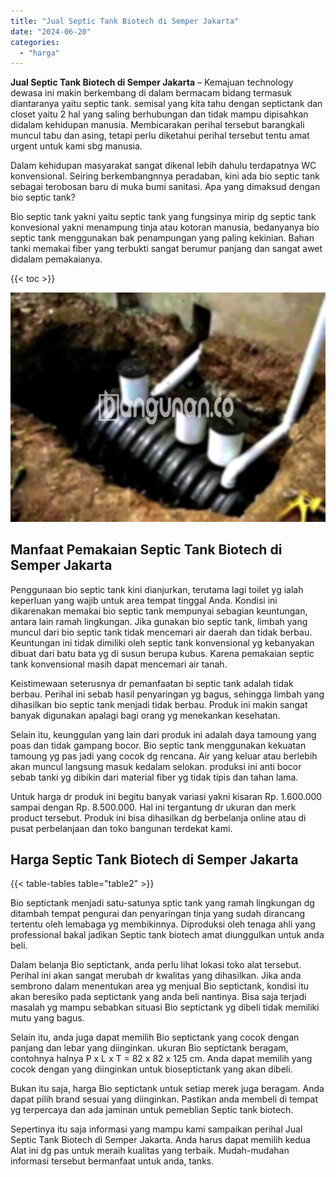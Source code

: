 ```yaml
---
title: "Jual Septic Tank Biotech di Semper Jakarta"
date: "2024-06-20"
categories: 
  - "harga"
---
```


**Jual Septic Tank Biotech di Semper Jakarta** – Kemajuan technology dewasa ini makin berkembang di dalam bermacam bidang termasuk diantaranya yaitu septic tank. semisal yang kita tahu dengan septictank dan closet yaitu 2 hal yang saling berhubungan dan tidak mampu dipisahkan didalam kehidupan manusia. Membicarakan perihal tersebut barangkali muncul tabu dan asing, tetapi perlu diketahui perihal tersebut tentu amat urgent untuk kami sbg manusia.

Dalam kehidupan masyarakat sangat dikenal lebih dahulu terdapatnya WC konvensional. Seiring berkembangnnya peradaban, kini ada bio septic tank sebagai terobosan baru di muka bumi sanitasi. Apa yang dimaksud dengan bio septic tank?

Bio septic tank yakni yaitu septic tank yang fungsinya mirip dg septic tank konvesional yakni menampung tinja atau kotoran manusia, bedanyanya bio septic tank menggunakan bak penampungan yang paling kekinian. Bahan tanki memakai fiber yang terbukti sangat berumur panjang dan sangat awet didalam pemakaianya.

{{< toc >}}

![Jual Septic Tank Biotech di Semper Jakarta](/images/jual-bio-septictank-23.png)

## Manfaat Pemakaian Septic Tank Biotech di Semper Jakarta

Penggunaan bio septic tank kini dianjurkan, terutama lagi toilet yg ialah keperluan yang wajib untuk area tempat tinggal Anda. Kondisi ini dikarenakan memakai bio septic tank mempunyai sebagian keuntungan, antara lain ramah lingkungan. Jika gunakan bio septic tank, limbah yang muncul dari bio septic tank tidak mencemari air daerah dan tidak berbau. Keuntungan ini tidak dimiliki oleh septic tank konvensional yg kebanyakan dibuat dari batu bata yg di susun berupa kubus. Karena pemakaian septic tank konvensional masih dapat mencemari air tanah.

Keistimewaan seterusnya dr pemanfaatan bi septic tank adalah tidak berbau. Perihal ini sebab hasil penyaringan yg bagus, sehingga limbah yang dihasilkan bio septic tank menjadi tidak berbau. Produk ini makin sangat banyak digunakan apalagi bagi orang yg menekankan kesehatan.

Selain itu, keunggulan yang lain dari produk ini adalah daya tamoung yang poas dan tidak gampang bocor. Bio septic tank menggunakan kekuatan tamoung yg pas jadi yang cocok dg rencana. Air yang keluar atau berlebih akan muncul langsung masuk kedalam selokan. produksi ini anti bocor sebab tanki yg dibikin dari material fiber yg tidak tipis dan tahan lama.

Untuk harga dr produk ini begitu banyak variasi yakni kisaran Rp. 1.600.000 sampai dengan Rp. 8.500.000. Hal ini tergantung dr ukuran dan merk product tersebut. Produk ini bisa dihasilkan dg berbelanja online atau di pusat perbelanjaan dan toko bangunan terdekat kami.

## Harga Septic Tank Biotech di Semper Jakarta

{{< table-tables table="table2" >}}

Bio septictank menjadi satu-satunya sptic tank yang ramah lingkungan dg ditambah tempat pengurai dan penyaringan tinja yang sudah dirancang tertentu oleh lemabaga yg membikinnya. Diproduksi oleh tenaga ahli yang professional bakal jadikan Septic tank biotech amat diunggulkan untuk anda beli.

Dalam belanja Bio septictank, anda perlu lihat lokasi toko alat tersebut. Perihal ini akan sangat merubah dr kwalitas yang dihasilkan. Jika anda sembrono dalam menentukan area yg menjual Bio septictank, kondisi itu akan beresiko pada septictank yang anda beli nantinya. Bisa saja terjadi masalah yg mampu sebabkan situasi Bio septictank yg dibeli tidak memiliki mutu yang bagus.

Selain itu, anda juga dapat memilih Bio septictank yang cocok dengan panjang dan lebar yang diinginkan. ukuran Bio septictank beragam, contohnya halnya P x L x T = 82 x 82 x 125 cm. Anda dapat memilih yang cocok dengan yang diinginkan untuk bioseptictank yang akan dibeli.

Bukan itu saja, harga Bio septictank untuk setiap merek juga beragam. Anda dapat pilih brand sesuai yang diinginkan. Pastikan anda membeli di tempat yg terpercaya dan ada jaminan untuk pemeblian Septic tank biotech.

Sepertinya itu saja informasi yang mampu kami sampaikan perihal Jual Septic Tank Biotech di Semper Jakarta. Anda harus dapat memilih kedua Alat ini dg pas untuk meraih kualitas yang terbaik. Mudah-mudahan informasi tersebut bermanfaat untuk anda, tanks.
